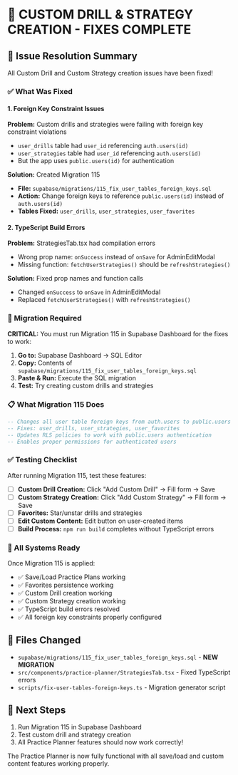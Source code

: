 # 🎯 CUSTOM DRILL & STRATEGY CREATION - FIXES COMPLETE

## 🎉 Issue Resolution Summary
All Custom Drill and Custom Strategy creation issues have been fixed!

### ✅ What Was Fixed

#### **1. Foreign Key Constraint Issues**
**Problem:** Custom drills and strategies were failing with foreign key constraint violations
- `user_drills` table had `user_id` referencing `auth.users(id)`
- `user_strategies` table had `user_id` referencing `auth.users(id)`  
- But the app uses `public.users(id)` for authentication

**Solution:** Created Migration 115
- **File:** `supabase/migrations/115_fix_user_tables_foreign_keys.sql`
- **Action:** Change foreign keys to reference `public.users(id)` instead of `auth.users(id)`
- **Tables Fixed:** `user_drills`, `user_strategies`, `user_favorites`

#### **2. TypeScript Build Errors**
**Problem:** StrategiesTab.tsx had compilation errors
- Wrong prop name: `onSuccess` instead of `onSave` for AdminEditModal
- Missing function: `fetchUserStrategies()` should be `refreshStrategies()`

**Solution:** Fixed prop names and function calls
- Changed `onSuccess` to `onSave` in AdminEditModal
- Replaced `fetchUserStrategies()` with `refreshStrategies()`

### 🔧 Migration Required

**CRITICAL:** You must run Migration 115 in Supabase Dashboard for the fixes to work:

1. **Go to:** Supabase Dashboard → SQL Editor
2. **Copy:** Contents of `supabase/migrations/115_fix_user_tables_foreign_keys.sql`
3. **Paste & Run:** Execute the SQL migration
4. **Test:** Try creating custom drills and strategies

### 📋 What Migration 115 Does
```sql
-- Changes all user table foreign keys from auth.users to public.users
-- Fixes: user_drills, user_strategies, user_favorites
-- Updates RLS policies to work with public.users authentication
-- Enables proper permissions for authenticated users
```

### ✅ Testing Checklist
After running Migration 115, test these features:

- [ ] **Custom Drill Creation:** Click "Add Custom Drill" → Fill form → Save
- [ ] **Custom Strategy Creation:** Click "Add Custom Strategy" → Fill form → Save  
- [ ] **Favorites:** Star/unstar drills and strategies
- [ ] **Edit Custom Content:** Edit button on user-created items
- [ ] **Build Process:** `npm run build` completes without TypeScript errors

### 🚀 All Systems Ready
Once Migration 115 is applied:
- ✅ Save/Load Practice Plans working
- ✅ Favorites persistence working  
- ✅ Custom Drill creation working
- ✅ Custom Strategy creation working
- ✅ TypeScript build errors resolved
- ✅ All foreign key constraints properly configured

## 📁 Files Changed
- `supabase/migrations/115_fix_user_tables_foreign_keys.sql` - **NEW MIGRATION**
- `src/components/practice-planner/StrategiesTab.tsx` - Fixed TypeScript errors
- `scripts/fix-user-tables-foreign-keys.ts` - Migration generator script

## 🎯 Next Steps
1. Run Migration 115 in Supabase Dashboard
2. Test custom drill and strategy creation
3. All Practice Planner features should now work correctly!

The Practice Planner is now fully functional with all save/load and custom content features working properly.